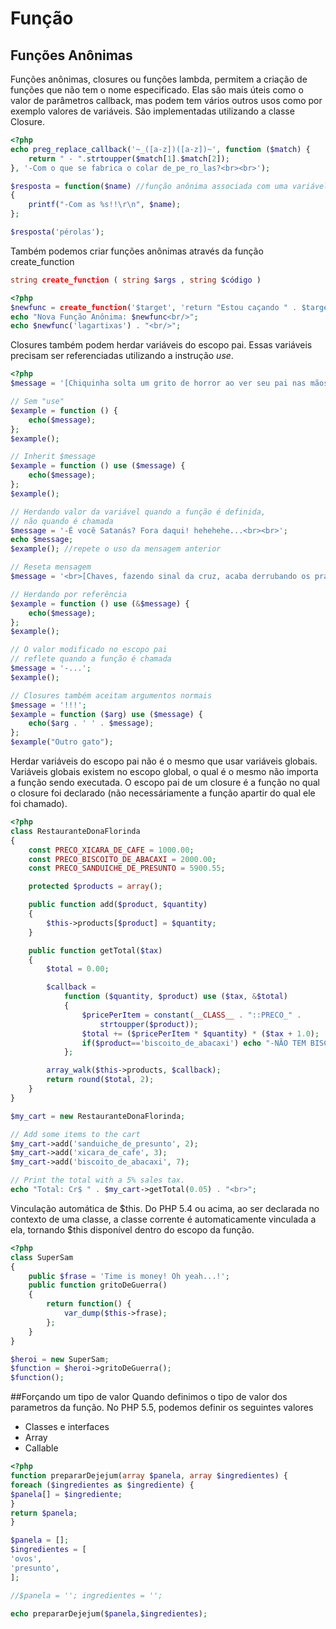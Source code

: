# Função

## Funções Anônimas

Funções anônimas, closures ou funções lambda, permitem a criação de funções que não tem o nome especificado. Elas são mais úteis como o valor de parâmetros callback, mas podem tem vários outros usos como por exemplo valores de variáveis. São implementadas utilizando a classe Closure.

```php
<?php
echo preg_replace_callback('~_([a-z])([a-z])~', function ($match) {
    return " - ".strtoupper($match[1].$match[2]);
}, '-Com o que se fabrica o colar de_pe_ro_las?<br><br>');

$resposta = function($name) //função anônima associada com uma variável
{
    printf("-Com as %s!!\r\n", $name);
};

$resposta('pérolas');
```

Também podemos criar funções anônimas através da função create_function
```php
string create_function ( string $args , string $código )
```

```php
<?php
$newfunc = create_function('$target', 'return "Estou caçando " . $target ."!";');
echo "Nova Função Anônima: $newfunc<br/>";
echo $newfunc('lagartixas') . "<br/>";
```

Closures também podem herdar variáveis do escopo pai. Essas variáveis precisam ser referenciadas utilizando a instrução *use*.

```php
<?php
$message = '[Chiquinha solta um grito de horror ao ver seu pai nas mãos da bruxa do 71]<br>-Quem está aí?!<br>-Miau!<br>';

// Sem "use"
$example = function () {
    echo($message);
};
$example();

// Inherit $message
$example = function () use ($message) {
    echo($message);
};
$example();

// Herdando valor da variável quando a função é definida,
// não quando é chamada
$message = '-É você Satanás? Fora daqui! hehehehe...<br><br>';
echo $message;
$example(); //repete o uso da mensagem anterior

// Reseta mensagem
$message = '<br>[Chaves, fazendo sinal da cruz, acaba derrubando os pratos]<br>-E agora, quem está aí?!<br>';

// Herdando por referência
$example = function () use (&$message) {
    echo($message);
};
$example();

// O valor modificado no escopo pai
// reflete quando a função é chamada
$message = '-...';
$example();

// Closures também aceitam argumentos normais
$message = '!!!';
$example = function ($arg) use ($message) {
    echo($arg . ' ' . $message);
};
$example("Outro gato");
```

Herdar variáveis do escopo pai não é o mesmo que usar variáveis globais. Variáveis globais existem no escopo global, o qual é o mesmo não importa a função sendo executada. O escopo pai de um closure é a função no qual o closure foi declarado (não necessáriamente a função apartir do qual ele foi chamado).

```php
<?php
class RestauranteDonaFlorinda
{
    const PRECO_XICARA_DE_CAFE = 1000.00;
    const PRECO_BISCOITO_DE_ABACAXI = 2000.00;
    const PRECO_SANDUICHE_DE_PRESUNTO = 5900.55;

    protected $products = array();

    public function add($product, $quantity)
    {
        $this->products[$product] = $quantity;
    }

    public function getTotal($tax)
    {
        $total = 0.00;

        $callback =
            function ($quantity, $product) use ($tax, &$total)
            {
                $pricePerItem = constant(__CLASS__ . "::PRECO_" .
                    strtoupper($product));
                $total += ($pricePerItem * $quantity) * ($tax + 1.0);
				if($product=='biscoito_de_abacaxi') echo "-NÃO TEM BISCOITO!!!<br>";
            };

        array_walk($this->products, $callback);
        return round($total, 2);
    }
}

$my_cart = new RestauranteDonaFlorinda;

// Add some items to the cart
$my_cart->add('sanduiche_de_presunto', 2);
$my_cart->add('xicara_de_cafe', 3);
$my_cart->add('biscoito_de_abacaxi', 7);

// Print the total with a 5% sales tax.
echo "Total: Cr$ " . $my_cart->getTotal(0.05) . "<br>";
```

Vinculação automática de $this. Do PHP 5.4 ou acima, ao ser declarada no contexto de uma classe, a classe corrente é automaticamente vinculada a ela, tornando $this disponível dentro do escopo da função.

```php
<?php
class SuperSam
{
    public $frase = 'Time is money! Oh yeah...!';
	public function gritoDeGuerra()
    {
        return function() {
            var_dump($this->frase);
        };
    }
}

$heroi = new SuperSam;
$function = $heroi->gritoDeGuerra();
$function();
```

##Forçando um tipo de valor
Quando definimos o tipo de valor dos parametros da função. No PHP 5.5, podemos definir os seguintes valores
* Classes e interfaces
* Array
* Callable

```php
<?php
function prepararDejejum(array $panela, array $ingredientes) {
foreach ($ingredientes as $ingrediente) {
$panela[] = $ingrediente;
}
return $panela;
}

$panela = [];
$ingredientes = [
'ovos',
'presunto',
];

//$panela = ''; ingredientes = '';

echo prepararDejejum($panela,$ingredientes);
```
